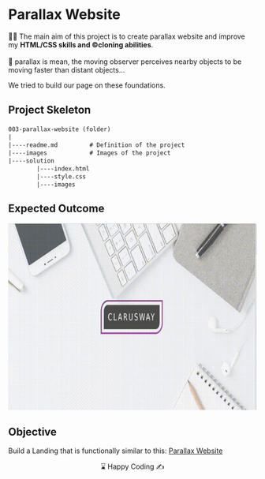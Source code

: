 # Parallax Website 

👨‍💻 The main aim of this project is to create parallax website and improve my <b>HTML/CSS skills and ©️cloning abilities</b>.
<br><br>
🎯 parallax is mean, the moving observer perceives nearby objects to be moving faster than distant objects...

We tried to build our page on these foundations.

## Project Skeleton 

```
003-parallax-website (folder)
|
|----readme.md         # Definition of the project        
|----images            # Images of the project  
|----solution
        |----index.html  
        |----style.css   
        |----images
```

## Expected Outcome

![Project 003 Snapshot](Project_003_.gif)

## Objective

Build a Landing that is functionally similar to this: [Parallax Website]([https://haliboss.github.io/parallax/])


<center> ⌛ Happy Coding  ✍ </center>
